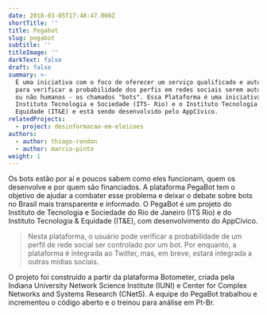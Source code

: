```yaml
---
date: 2018-03-05T17:48:47.000Z
shortTitle: ''
title: Pegabot
slug: pegabot
subtitle: ''
titleImage: ''
darkText: false
draft: false
summary: >-
  É uma iniciativa com o foco de oferecer um serviço qualificado e automatizado
  para verificar a probabilidade dos perfis em redes sociais serem automatizados
  ou não humanos - os chamados "bots". Essa Plataforma é uma iniciativa do
  Instituto Tecnologia e Sociedade (ITS- Rio) e o Instituto Tecnologia &
  Equidade (IT&E) e está sendo desenvolvido pelo AppCívico.
relatedProjects:
  - project: desinformacao-em-eleicoes
authors:
  - author: thiago-rondon
  - author: marcio-pinto
weight: 1
---
```


Os bots estão por aí e poucos sabem como eles funcionam, quem os desenvolve e por quem são financiados. A plataforma PegaBot tem o objetivo de ajudar a combater esse problema e deixar o debate sobre bots no Brasil mais transparente e informado. O PegaBot é um projeto do Instituto de Tecnologia e Sociedade do Rio de Janeiro (ITS Rio) e do Instituto Tecnologia & Equidade (IT&E), com desenvolvimento do AppCívico.

> Nesta plataforma, o usuário pode verificar a probabilidade de um perfil de rede social ser controlado por  um bot. Por enquanto, a plataforma é integrada ao Twitter, mas, em breve, estará integrada a outras mídias sociais.

O projeto foi construído a partir da plataforma Botometer, criada pela Indiana University Network Science Institute (IUNI) e Center for Complex Networks and Systems Research (CNetS). A equipe do PegaBot trabalhou e incrementou o código aberto e o treinou para análise em Pt-Br.
